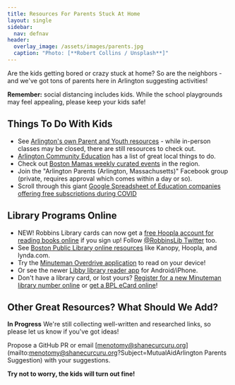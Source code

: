 ```yaml
---
title: Resources For Parents Stuck At Home
layout: single
sidebar:
  nav: defnav
header:
  overlay_image: /assets/images/parents.jpg
  caption: "Photo: [**Robert Collins / Unsplash**]"
---
```


Are the kids getting bored or crazy stuck at home?  So are the neighbors - and we've got tons of parents here in Arlington suggesting activities!

**Remember:** social distancing includes kids.  While the school playgrounds may feel appealing, please keep your kids safe!

## Things To Do With Kids

- See [Arlington's own Parent and Youth resources](https://www.arlingtonma.gov/departments/health-human-services/arlington-youth-health-safety-coalition-ayhsc/resources) - while in-person classes may be closed, there are still resources to check out.
- [Arlington Community Education](http://www.arlingtoncommunityed.org/) has a list of great local things to do. 
- Check out [Boston Mamas weekly curated events](https://www.bostonmamas.com/blog/virtual-weekly-events) in the region.
- Join the "Arlington Parents (Arlington, Massachusetts)" Facebook group (private, requires approval which comes within a day or so).
- Scroll through this giant [Google Spreadsheet of Education companies offering free subscriptions during COVID](https://docs.google.com/spreadsheets/d/1NUKLZN7hGSu1Hzm70kfzBKs-lsSELaEMggS60Bi2O2I/htmlview?usp=sharing&fbclid=IwAR00tz_I0D6EgvfDUVd3JDa-PJ1mu-hwV-iXWBd2siENLhPE6ZI6SO6rUOk&sle=true)

## Library Programs Online

- NEW! Robbins Library cards can now get a [free Hoopla account for reading books online](https://buff.ly/2IYOj8G) if you sign up!  Follow [@RobbinsLib Twitter](https://twitter.com/RobbinsLib) too.
- See [Boston Public Library online resources](https://www.bpl.org/news/covid-19-update-march-16th/) like Kanopy, Hoopla, and lynda.com.
- Try the [Minuteman Overdrive application](https://minuteman.overdrive.com/) to read on your device!  
- Or see the newer [Libby library reader app](https://www.overdrive.com/apps/libby/?utm_origin=lightning&utm_page_genre=tout&utm_list=meet_libby&utm_content=libby_tout_learnmore_06019018) for Android/iPhone.
- Don't have a library card, or lost yours?  [Register for a new Minuteman library number online](https://library.minlib.net/selfreg) or [get a BPL eCard online](https://www.bpl.org/ecard/)!

## Other Great Resources? What Should We Add?

**In Progress** We're still collecting well-written and researched links, so please let us know if you've got ideas!

Propose a GitHub PR or email [menotomy@shanecurcuru.org](mailto:menotomy@shanecurcuru.org?Subject=MutualAidArlington Parents Suggestion) with your suggestions.

**Try not to worry, the kids will turn out fine!**